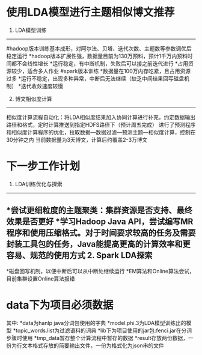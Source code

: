 使用LDA模型进行主题相似博文推荐
===============================
1. LDA模型训练 
-------------------------------
#hadoop版本训练基本成形，对阿尔法、贝塔、迭代次数、主题数等参数调优后稳定运行 
*hadoop版本扩展性强，数据量目前为130万预料，预计1千万内预料时间都不会线性增长
*运行稳定，有中断机制，失败后可以接之前迭代进行
*占用资源较少，适合多人作业
#spark版本训练 
*数据量在100万内存吃紧，且占用资源过多
*运行不稳定，出现多种异常，中断后无法继续（缺乏中间结果回写磁盘机制）
*迭代收敛速度较慢

2. 博文相似度计算
-------------------------------
相似度计算流程自动化：将LDA相似度结果加入协同计算进行补充，约定数据输出路径和格式，定时计算推送到指定HDFS路径下（预计周五完成）
进行了预测程序和相似度计算程序的优化，拉取数据—数据过滤—预测主题—相似度计算，控制在30分钟之内
当前数据量为3天博文，计算后约覆盖2-3万博文

下一步工作计划
===============================
1. LDA训练优化与探索
-------------------------------
*尝试更细粒度的主题聚类：集群资源是否支持、最终效果是否更好
*学习Hadoop Java API，尝试编写MR程序和使用压缩格式。对于时间要求较高的任务及需要封装工具包的任务，Java能提高更高的计算效率和更容易、规范的使用方式
2. Spark LDA探索
-------------------------------
*磁盘回写机制，以便中断后可以从中断处继续运行
*EM算法和Online算法尝试，目前集群设置Online算法报错

data下为项目必须数据
==============================
其中:
*data为hanlp java分词包使用的字典
*model.phi.3为LDA模型训练出的模型
*topic_words.list为过滤语料的词典
*lib下为项目使用的jar包:fenci.jar在分词步骤时使用
*tmp_data暂存整个计算流程中暂存的数据
*result存放两份数据，一份为行文本格式存放的简要输出文件，一份为格式化为json串的文件
